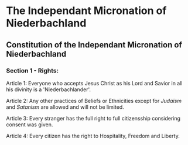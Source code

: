 # The Independant Micronation of Niederbachland

## Constitution of the Independant Micronation of Niederbachland

### Section 1 - Rights:

Article 1: Everyone who accepts Jesus Christ
as his Lord and Savior in all his divinity is a 'Niederbachlander'.

Article 2: Any other practices of Beliefs or Ethnicities except for _Judaism_ and _Satanism_ are allowed
and will not be limited.

Article 3: Every stranger has the full right to full citizensship
considering consent was given.

Article 4: Every citizen has the right to Hospitality, Freedom and Liberty.
